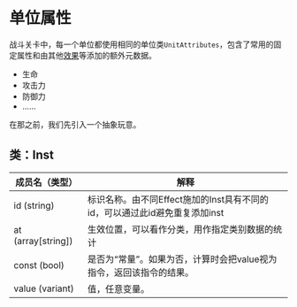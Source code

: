 # 单位属性
战斗关卡中，每一个单位都使用相同的单位类`UnitAttributes`，包含了常用的固定属性和由其他[效果](#单位属性)等添加的额外元数据。

- 生命
- 攻击力
- 防御力
- ......

在那之前，我们先引入一个抽象玩意。

## 类：Inst

成员名（类型）|解释
---|---
id (string)|标识名称。由不同Effect施加的Inst具有不同的id，可以通过此id避免重复添加inst
at (array[string])|生效位置，可以看作分类，用作指定类别数据的统计
const (bool)|是否为“常量”。如果为否，计算时会把value视为指令，返回该指令的结果。
value (variant)|值，任意变量。